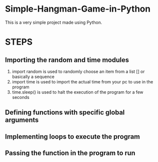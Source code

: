 # Simple-Hangman-Game-in-Python
This is a very simple project made using Python.

# STEPS
## Importing the random and time modules
1. import random is used to randomly choose an item from a list [] or basically a sequence
2. import time is used to import the actual time from your pc to use in the program
3. time.sleep() is used to halt the execution of the program for a few seconds
## Defining functions with specific global arguments
## Implementing loops to execute the program
## Passing the function in the program to run
